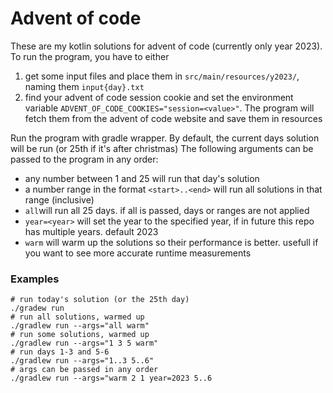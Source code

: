# Advent of code

These are my kotlin solutions for advent of code (currently only year 2023).  
To run the program, you have to either
1) get some input files and place them in `src/main/resources/y2023/`,
naming them `input{day}.txt`
2) find your advent of code session cookie and set the environment variable `ADVENT_OF_CODE_COOKIES="session=<value>"`. The program will fetch them from the advent of code website and save them in resources

Run the program with gradle wrapper. By default, the current days solution will be run (or 25th if it's after christmas)
The following arguments can be passed to the program in any order:
- any number between 1 and 25 will run that day's solution
- a number range in the format `<start>..<end>` will run all solutions in that range (inclusive)
- `all`will run all 25 days. if all is passed, days or ranges are not applied
- `year=<year>` will set the year to the specified year, if in future this repo has multiple years. default 2023
- `warm` will warm up the solutions so their performance is better. usefull if you want to see more accurate runtime measurements

### Examples
```
# run today's solution (or the 25th day)
./gradew run
# run all solutions, warmed up
./gradlew run --args="all warm"
# run some solutions, warmed up
./gradlew run --args="1 3 5 warm"
# run days 1-3 and 5-6
./gradlew run --args="1..3 5..6"
# args can be passed in any order
./gradlew run --args="warm 2 1 year=2023 5..6
```
